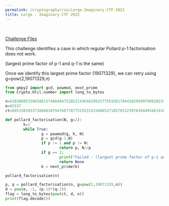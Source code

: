 ```yaml
---
permalink: /cryptography/rsa/Lorge-Imaginary-CTF-2022
title: Lorge - Imaginary CTF 2022
---
```


<br>

[Challenge Files](https://github.com/Connor-McCartney/CTF_Files/tree/main/2022/ImaginaryCTF/Lorge)

This challenge identifies a case in which regular Pollard p-1 factorisation does not work. 

(largest prime factor of p-1 and q-1 is the same)

Once we identify this largest prime factor (19071329), we can retry using g=pow(2,19071329,n)

```python
from gmpy2 import gcd, powmod, next_prime
from Crypto.Util.number import long_to_bytes

n=63038895359658613740840475285214364620931775593017844102959979092033246293689886425959090682918827974981982265129797739561818809641574878138225207990868931316825055004052189441093747106855659893695637218915533940578672431813317992655224496134300271524374912502175195904393797412770270676558054466831561609036199966477
e=65537
ct=60515029337308681079476677877525631415600527185785323978384495461916047877351538207473264679842349366162035496831534576192102896080638477601954951097077261305183669746007206897469286005836283690807247174941785091487066018014838515240575628587875110061769222088950451112650700101446260617299040589650363814995825303369

def pollard_factorisation(N, g=2):
        k=2
        while True:
                g = powmod(g, k, N)
                p = gcd(g-1,N)
                if p != 1 and p != N:
                        return p, N//p
                if g == 1:
                        print("Failed - (largest prime factor of p-1 and q-1 is the same) -", k)
                        return None
                k = next_prime(k)

pollard_factorisation(n)

p, q = pollard_factorisation(n, g=pow(2,19071329,n))
d = pow(e, -1, (p-1)*(q-1))
flag = long_to_bytes(pow(ct, d, n))
print(flag.decode())
```

